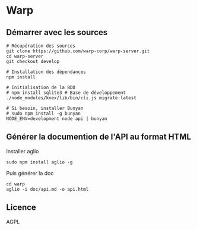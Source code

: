 Warp
====

Démarrer avec les sources
-------------------------

```
# Récupération des sources
git clone https://github.com/warp-corp/warp-server.git
cd warp-server
git checkout develop

# Installation des dépendances
npm install

# Initialisation de la BDD
# npm install sqlite3 # Base de développement
./node_modules/knex/lib/bin/cli.js migrate:latest

# Si besoin, installer Bunyan
# sudo npm install -g bunyan
NODE_ENV=development node api | bunyan
```

Générer la documention de l'API au format HTML
----------------------------------------------

Installer aglio  
```
sudo npm install aglio -g
```

Puis générer la doc  
```
cd warp
aglio -i doc/api.md -o api.html
```

Licence
-------

AGPL
